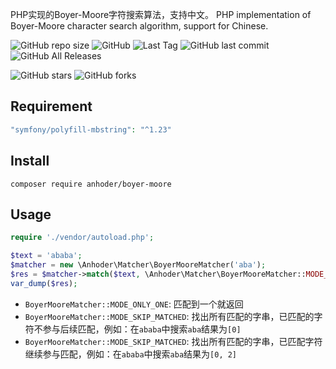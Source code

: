 PHP实现的Boyer-Moore字符搜索算法，支持中文。
PHP implementation of Boyer-Moore character search algorithm, support for Chinese.

![GitHub repo size](https://img.shields.io/github/repo-size/anhoder/boyer-moore) ![GitHub](https://img.shields.io/github/license/anhoder/boyer-moore) ![Last Tag](https://badgen.net/github/tag/anhoder/boyer-moore) ![GitHub last commit](https://badgen.net/github/last-commit/anhoder/boyer-moore) ![GitHub All Releases](https://img.shields.io/github/downloads/anhoder/boyer-moore/total)

![GitHub stars](https://img.shields.io/github/stars/anhoder/boyer-moore?style=social) ![GitHub forks](https://img.shields.io/github/forks/anhoder/boyer-moore?style=social)

## Requirement

```php
"symfony/polyfill-mbstring": "^1.23"
```

## Install

```shell
composer require anhoder/boyer-moore
```

## Usage

```php
require './vendor/autoload.php';

$text = 'ababa';
$matcher = new \Anhoder\Matcher\BoyerMooreMatcher('aba');
$res = $matcher->match($text, \Anhoder\Matcher\BoyerMooreMatcher::MODE_REUSE_MATCHED);
var_dump($res);
```

* `BoyerMooreMatcher::MODE_ONLY_ONE`: 匹配到一个就返回
* `BoyerMooreMatcher::MODE_SKIP_MATCHED`: 找出所有匹配的字串，已匹配的字符不参与后续匹配，例如：在`ababa`中搜索`aba`结果为`[0]`
* `BoyerMooreMatcher::MODE_SKIP_MATCHED`: 找出所有匹配的字串，已匹配字符继续参与匹配，例如：在`ababa`中搜索`aba`结果为`[0, 2]`

